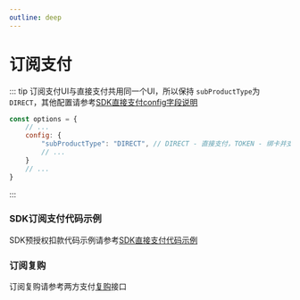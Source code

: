 ```yaml
---
outline: deep
---
```


<script lang="ts" setup>

import "./util/constants";

</script>

# 订阅支付

::: tip 订阅支付UI与直接支付共用同一个UI，所以保持 `subProductType`为`DIRECT`，其他配置请参考[SDK直接支付config字段说明](./sdk-pay#config)
```js
const options = {
    // ...
    config: {
        "subProductType": "DIRECT", // DIRECT - 直接支付，TOKEN - 绑卡并支付 // [!code warning]
        // ...
    }
    // ...
}
```
:::

### SDK订阅支付代码示例

SDK预授权扣款代码示例请参考[SDK直接支付代码示例](./sdk-pay#sdk直接支付代码示例)

### 订阅复购

订阅复购请参考两方支付[复购](api-direct-sub)接口

<style lang="css">



</style>